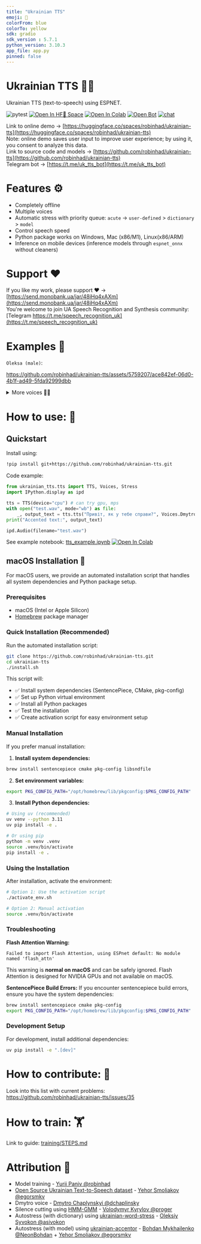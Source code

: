 ```yaml
---
title: "Ukrainian TTS"
emoji: 🐌
colorFrom: blue
colorTo: yellow
sdk: gradio
sdk_version : 5.7.1
python_version: 3.10.3
app_file: app.py
pinned: false
---
```


# Ukrainian TTS 📢🤖
Ukrainian TTS (text-to-speech) using ESPNET.

![pytest](https://github.com/robinhad/ukrainian-tts/actions/workflows/hf-sync.yml/badge.svg)
[![Open In HF🤗 Space ](https://img.shields.io/badge/Open%20Demo-%F0%9F%A4%97%20Space-yellow)](https://huggingface.co/spaces/robinhad/ukrainian-tts)
[![Open In Colab](https://colab.research.google.com/assets/colab-badge.svg)](https://colab.research.google.com/github/robinhad/ukrainian-tts/blob/main/tts_example.ipynb)
[![Open Bot](https://img.shields.io/badge/Open%20Bot%20🤖-Telegram-blue)](https://t.me/uk_tts_bot)
[![chat](https://img.shields.io/badge/chat-Telegram-blue)](https://t.me/speech_recognition_uk)

Link to online demo -> [https://huggingface.co/spaces/robinhad/ukrainian-tts](https://huggingface.co/spaces/robinhad/ukrainian-tts)  
Note: online demo saves user input to improve user experience; by using it, you consent to analyze this data.   
Link to source code and models -> [https://github.com/robinhad/ukrainian-tts](https://github.com/robinhad/ukrainian-tts)  
Telegram bot -> [https://t.me/uk_tts_bot](https://t.me/uk_tts_bot)  

# Features ⚙️
- Completely offline
- Multiple voices
- Automatic stress with priority queue: `acute` -> `user-defined` > `dictionary` > `model`
- Control speech speed
- Python package works on Windows, Mac (x86/M1), Linux(x86/ARM)
- Inference on mobile devices (inference models through `espnet_onnx` without cleaners)


# Support ❤️
If you like my work, please support ❤️ -> [https://send.monobank.ua/jar/48iHq4xAXm](https://send.monobank.ua/jar/48iHq4xAXm)   
You're welcome to join UA Speech Recognition and Synthesis community: [Telegram https://t.me/speech_recognition_uk](https://t.me/speech_recognition_uk)
# Examples 🤖

`Oleksa (male)`:

https://github.com/robinhad/ukrainian-tts/assets/5759207/ace842ef-06d0-4b1f-ad49-5fda92999dbb


<details>
  <summary>More voices 📢🤖</summary>

`Tetiana (female)`:

https://github.com/robinhad/ukrainian-tts/assets/5759207/a6ecacf6-62ae-4fc5-b6d5-41e6cdd3d992

`Dmytro (male)`:

https://github.com/robinhad/ukrainian-tts/assets/5759207/67d3dac9-6626-40ef-98e5-ec194096bbe0

`Lada (female)`:

https://github.com/robinhad/ukrainian-tts/assets/5759207/fcf558b2-3ff9-4539-ad9e-8455b52223a4

`Mykyta (male)`:

https://github.com/robinhad/ukrainian-tts/assets/5759207/033f5215-3f09-4021-ba19-1f55158445ca


</details>


# How to use: 📢

## Quickstart

Install using: 
```bash
!pip install git+https://github.com/robinhad/ukrainian-tts.git
```
Code example:
```python
from ukrainian_tts.tts import TTS, Voices, Stress
import IPython.display as ipd

tts = TTS(device="cpu") # can try gpu, mps
with open("test.wav", mode="wb") as file:
    _, output_text = tts.tts("Привіт, як у тебе справи?", Voices.Dmytro.value, Stress.Dictionary.value, file)
print("Accented text:", output_text)

ipd.Audio(filename="test.wav")
```

See example notebook: [tts_example.ipynb](./tts_example.ipynb)  [![Open In Colab](https://colab.research.google.com/assets/colab-badge.svg)](https://colab.research.google.com/github/robinhad/ukrainian-tts/blob/main/tts_example.ipynb)

## macOS Installation 🍎

For macOS users, we provide an automated installation script that handles all system dependencies and Python package setup.

### Prerequisites
- macOS (Intel or Apple Silicon)
- [Homebrew](https://brew.sh/) package manager

### Quick Installation (Recommended)

Run the automated installation script:
```bash
git clone https://github.com/robinhad/ukrainian-tts.git
cd ukrainian-tts
./install.sh
```

This script will:
- ✅ Install system dependencies (SentencePiece, CMake, pkg-config)
- ✅ Set up Python virtual environment
- ✅ Install all Python packages
- ✅ Test the installation
- ✅ Create activation script for easy environment setup

### Manual Installation

If you prefer manual installation:

1. **Install system dependencies:**
```bash
brew install sentencepiece cmake pkg-config libsndfile
```

2. **Set environment variables:**
```bash
export PKG_CONFIG_PATH="/opt/homebrew/lib/pkgconfig:$PKG_CONFIG_PATH"
```

3. **Install Python dependencies:**
```bash
# Using uv (recommended)
uv venv --python 3.11
uv pip install -e .

# Or using pip
python -m venv .venv
source .venv/bin/activate
pip install -e .
```

### Using the Installation

After installation, activate the environment:
```bash
# Option 1: Use the activation script
./activate_env.sh

# Option 2: Manual activation
source .venv/bin/activate
```

### Troubleshooting

**Flash Attention Warning:**
```
Failed to import Flash Attention, using ESPnet default: No module named 'flash_attn'
```
This warning is **normal on macOS** and can be safely ignored. Flash Attention is designed for NVIDIA GPUs and not available on macOS.

**SentencePiece Build Errors:**
If you encounter sentencepiece build errors, ensure you have the system dependencies:
```bash
brew install sentencepiece cmake pkg-config
export PKG_CONFIG_PATH="/opt/homebrew/lib/pkgconfig:$PKG_CONFIG_PATH"
```

### Development Setup

For development, install additional dependencies:
```bash
uv pip install -e ".[dev]"
```

# How to contribute: 🙌

Look into this list with current problems: https://github.com/robinhad/ukrainian-tts/issues/35

# How to train: 🏋️
Link to guide: [training/STEPS.md](training/STEPS.md)


# Attribution 🤝

- Model training - [Yurii Paniv @robinhad](https://github.com/robinhad)   
- [Open Source Ukrainian Text-to-Speech dataset](https://github.com/egorsmkv/ukrainian-tts-datasets) - [Yehor Smoliakov @egorsmkv](https://github.com/egorsmkv)   
- Dmytro voice - [Dmytro Chaplynskyi @dchaplinsky](https://github.com/dchaplinsky)  
- Silence cutting using [HMM-GMM](https://github.com/proger/uk) - [Volodymyr Kyrylov @proger](https://github.com/proger)  
- Autostress (with dictionary) using [ukrainian-word-stress](https://github.com/lang-uk/ukrainian-word-stress) - [Oleksiy Syvokon @asivokon](https://github.com/asivokon)    
- Autostress (with model) using [ukrainian-accentor](https://github.com/egorsmkv/ukrainian-accentor) - [Bohdan Mykhailenko @NeonBohdan](https://github.com/NeonBohdan) + [Yehor Smoliakov @egorsmkv](https://github.com/egorsmkv)    
